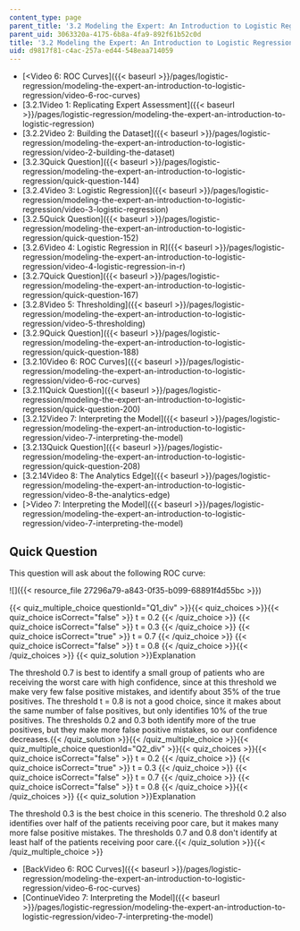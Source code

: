 ```yaml
---
content_type: page
parent_title: '3.2 Modeling the Expert: An Introduction to Logistic Regression'
parent_uid: 3063320a-4175-6b8a-4fa9-892f61b52c0d
title: '3.2 Modeling the Expert: An Introduction to Logistic Regression'
uid: d9817f81-c4ac-257a-ed44-548eaa714059
---
```


*   [\<Video 6: ROC Curves]({{< baseurl >}}/pages/logistic-regression/modeling-the-expert-an-introduction-to-logistic-regression/video-6-roc-curves)
*   [3.2.1Video 1: Replicating Expert Assessment]({{< baseurl >}}/pages/logistic-regression/modeling-the-expert-an-introduction-to-logistic-regression)
*   [3.2.2Video 2: Building the Dataset]({{< baseurl >}}/pages/logistic-regression/modeling-the-expert-an-introduction-to-logistic-regression/video-2-building-the-dataset)
*   [3.2.3Quick Question]({{< baseurl >}}/pages/logistic-regression/modeling-the-expert-an-introduction-to-logistic-regression/quick-question-144)
*   [3.2.4Video 3: Logistic Regression]({{< baseurl >}}/pages/logistic-regression/modeling-the-expert-an-introduction-to-logistic-regression/video-3-logistic-regression)
*   [3.2.5Quick Question]({{< baseurl >}}/pages/logistic-regression/modeling-the-expert-an-introduction-to-logistic-regression/quick-question-152)
*   [3.2.6Video 4: Logistic Regression in R]({{< baseurl >}}/pages/logistic-regression/modeling-the-expert-an-introduction-to-logistic-regression/video-4-logistic-regression-in-r)
*   [3.2.7Quick Question]({{< baseurl >}}/pages/logistic-regression/modeling-the-expert-an-introduction-to-logistic-regression/quick-question-167)
*   [3.2.8Video 5: Thresholding]({{< baseurl >}}/pages/logistic-regression/modeling-the-expert-an-introduction-to-logistic-regression/video-5-thresholding)
*   [3.2.9Quick Question]({{< baseurl >}}/pages/logistic-regression/modeling-the-expert-an-introduction-to-logistic-regression/quick-question-188)
*   [3.2.10Video 6: ROC Curves]({{< baseurl >}}/pages/logistic-regression/modeling-the-expert-an-introduction-to-logistic-regression/video-6-roc-curves)
*   [3.2.11Quick Question]({{< baseurl >}}/pages/logistic-regression/modeling-the-expert-an-introduction-to-logistic-regression/quick-question-200)
*   [3.2.12Video 7: Interpreting the Model]({{< baseurl >}}/pages/logistic-regression/modeling-the-expert-an-introduction-to-logistic-regression/video-7-interpreting-the-model)
*   [3.2.13Quick Question]({{< baseurl >}}/pages/logistic-regression/modeling-the-expert-an-introduction-to-logistic-regression/quick-question-208)
*   [3.2.14Video 8: The Analytics Edge]({{< baseurl >}}/pages/logistic-regression/modeling-the-expert-an-introduction-to-logistic-regression/video-8-the-analytics-edge)
*   [\>Video 7: Interpreting the Model]({{< baseurl >}}/pages/logistic-regression/modeling-the-expert-an-introduction-to-logistic-regression/video-7-interpreting-the-model)

Quick Question
--------------

This question will ask about the following ROC curve:

![]({{< resource_file 27296a79-a843-0f35-b099-68891f4d55bc >}})

{{< quiz_multiple_choice questionId="Q1_div" >}}{{< quiz_choices >}}{{< quiz_choice isCorrect="false" >}}&nbsp;t = 0.2&nbsp;{{< /quiz_choice >}}
{{< quiz_choice isCorrect="false" >}}&nbsp;t = 0.3&nbsp;{{< /quiz_choice >}}
{{< quiz_choice isCorrect="true" >}}&nbsp;t = 0.7&nbsp;{{< /quiz_choice >}}
{{< quiz_choice isCorrect="false" >}}&nbsp;t = 0.8&nbsp;{{< /quiz_choice >}}{{< /quiz_choices >}}
{{< quiz_solution >}}Explanation

The threshold 0.7 is best to identify a small group of patients who are receiving the worst care with high confidence, since at this threshold we make very few false positive mistakes, and identify about 35% of the true positives. The threshold t = 0.8 is not a good choice, since it makes about the same number of false positives, but only identifies 10% of the true positives. The thresholds 0.2 and 0.3 both identify more of the true positives, but they make more false positive mistakes, so our confidence decreases.{{< /quiz_solution >}}{{< /quiz_multiple_choice >}}{{< quiz_multiple_choice questionId="Q2_div" >}}{{< quiz_choices >}}{{< quiz_choice isCorrect="false" >}}&nbsp;t = 0.2&nbsp;{{< /quiz_choice >}}
{{< quiz_choice isCorrect="true" >}}&nbsp;t = 0.3&nbsp;{{< /quiz_choice >}}
{{< quiz_choice isCorrect="false" >}}&nbsp;t = 0.7&nbsp;{{< /quiz_choice >}}
{{< quiz_choice isCorrect="false" >}}&nbsp;t = 0.8&nbsp;{{< /quiz_choice >}}{{< /quiz_choices >}}
{{< quiz_solution >}}Explanation

The threshold 0.3 is the best choice in this scenerio. The threshold 0.2 also identifies over half of the patients receiving poor care, but it makes many more false positive mistakes. The thresholds 0.7 and 0.8 don't identify at least half of the patients receiving poor care.{{< /quiz_solution >}}{{< /quiz_multiple_choice >}}

*   [BackVideo 6: ROC Curves]({{< baseurl >}}/pages/logistic-regression/modeling-the-expert-an-introduction-to-logistic-regression/video-6-roc-curves)
*   [ContinueVideo 7: Interpreting the Model]({{< baseurl >}}/pages/logistic-regression/modeling-the-expert-an-introduction-to-logistic-regression/video-7-interpreting-the-model)